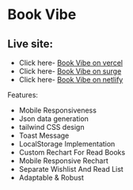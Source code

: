 # Book Vibe

## Live site:

- Click here- [Book Vibe on vercel](https://ph-a8-by-khaled.vercel.app/)
- Click here- [Book Vibe on surge](https://ph-a8-by-khaled.surge.sh/)
- Click here- [Book Vibe on netlify](https://ph-a8-by-khaled.netlify.app/)

Features:

- Mobile Responsiveness
- Json data generation
- tailwind CSS design
- Toast Message
- LocalStorage Implementation
- Custom Rechart For Read Books
- Mobile Responsive Rechart 
- Separate Wishlist And Read List
- Adaptable & Robust
